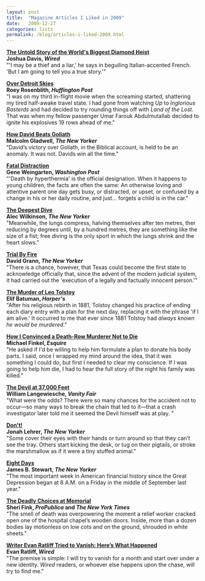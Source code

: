 ```yaml
---
layout: post
title:  "Magazine Articles I Liked in 2009"
date:   2009-12-27
categories: lists
permalink: /blog/articles-i-liked-2009.html
---
```


**[The Untold Story of the World's Biggest Diamond Heist](https://www.wired.com/2009/03/ff-diamonds-2/)  
Joshua Davis, _Wired_**  
"'I may be a thief and a liar,' he says in beguiling Italian-accented French. 'But I am going to tell you a true story.'"

**[Over Detroit Skies](https://www.huffpost.com/entry/over-detroit-skies_b_404255)  
Roey Rosenblith, _Huffington Post_**  
"I was on my third in-flight movie when the screaming started, shattering my tired half-awake travel state. I had gone from watching _Up_ to _Inglorious Basterds_ and had decided to try rounding things off with _Land of the Lost_. That was when my fellow passenger Umar Farouk Abdulmutallab decided to ignite his explosives 19 rows ahead of me."

**[How David Beats Goliath](https://www.newyorker.com/magazine/2009/05/11/how-david-beats-goliath)  
Malcolm Gladwell, _The New Yorker_**  
"David’s victory over Goliath, in the Biblical account, is held to be an anomaly. It was not. Davids win all the time."

**[Fatal Distraction](https://www.washingtonpost.com/lifestyle/magazine/fatal-distraction-forgetting-a-child-in-thebackseat-of-a-car-is-a-horrifying-mistake-is-it-a-crime/2014/06/16/8ae0fe3a-f580-11e3-a3a5-42be35962a52_story.html)  
Gene Weingarten, _Washington Post_**  
"'Death by hyperthermia' is the official designation. When it happens to young children, the facts are often the same: An otherwise loving and attentive parent one day gets busy, or distracted, or upset, or confused by a change in his or her daily routine, and just... forgets a child is in the car."

**[The Deepest Dive](https://www.newyorker.com/magazine/2009/08/24/the-deepest-dive)  
Alec Wilkinson, _The New Yorker_**  
"Meanwhile, the lungs compress, halving themselves after ten metres, ther reducing by degrees until, by a hundred metres, they are something like the size of a fist; free diving is the only sport in which the lungs shrink and the heart slows."

**[Trial By Fire](https://www.newyorker.com/magazine/2009/09/07/trial-by-fire)  
David Grann, _The New Yorker_**  
"There is a chance, however, that Texas could become the first state to acknowledge officially that, since the advent of the modern judicial system, it had carried out the 'execution of a legally and factually innocent person.'"

**[The Murder of Leo Tolstoy](https://harpers.org/archive/2009/02/the-murder-of-leo-tolstoy/)  
Elif Batuman, _Harper's_**  
"After his religious rebirth in 1881, Tolstoy changed his practice of ending each diary entry with a plan for the next day, replacing it with the phrase 'if I am alive.' It occurred to me that ever since 1881 Tolstoy had _always known he would be murdered_."

**[How I Convinced a Death-Row Murderer Not to Die](https://www.esquire.com/news-politics/a6836/christian-longo-0110/)**  
**Michael Finkel, _Esquire_**  
"He asked if I'd be willing to help him formulate a plan to donate his body parts. I said, once I wrapped my mind around the idea, that it was something I could do, but first I needed to clear my conscience. If I was going to help him die, I had to hear the full story of the night his family was killed."

**[The Devil at 37,000 Feet](https://www.vanityfair.com/culture/2009/01/air_crash200901)  
William Langewiesche, _Vanity Fair_**  
"What were the odds? There were so many chances for the accident not to occur—so many ways to break the chain that led to it—that a crash investigator later told me it seemed the Devil himself was at play. "

**[Don't!](https://www.newyorker.com/magazine/2009/05/18/dont-2)  
Jonah Lehrer, _The New Yorker_**  
"Some cover their eyes with their hands or turn around so that they can’t see the tray. Others start kicking the desk, or tug on their pigtails, or stroke the marshmallow as if it were a tiny stuffed animal."

**[Eight Days](https://www.newyorker.com/magazine/2009/09/21/eight-days)  
James B. Stewart, _The New Yorker_**  
"The most important week in American financial history since the Great Depression began at 8 A.M. on a Friday in the middle of September last year."

**[The Deadly Choices at Memorial](https://www.propublica.org/article/the-deadly-choices-at-memorial-826)**  
**Sheri Fink, _ProPublica_ and _The New York Times_**  
"The smell of death was overpowering the moment a relief worker cracked open one of the hospital chapel’s wooden doors. Inside, more than a dozen bodies lay motionless on low cots and on the ground, shrouded in white sheets."

**[Writer Evan Ratliff Tried to Vanish: Here’s What Happened](https://www.wired.com/2009/11/ff-vanish2/)**  
**Evan Ratliff, _Wired_**  
"The premise is simple: I will try to vanish for a month and start over under a new identity. _Wired_ readers, or whoever else happens upon the chase, will try to find me."
